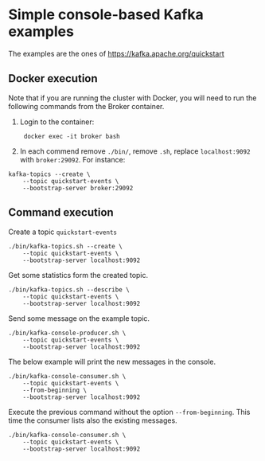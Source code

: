 # Simple console-based Kafka examples

The examples are the ones of https://kafka.apache.org/quickstart 

## Docker execution
Note that if you are running the cluster with Docker, you will need to run the following commands from the Broker container.

1. Login to the container:

		docker exec -it broker bash

2. In each commend remove `./bin/`, remove `.sh`, replace `localhost:9092` with `broker:29092`. For instance:

```
kafka-topics --create \
	--topic quickstart-events \
	--bootstrap-server broker:29092
```


## Command execution

Create a topic `quickstart-events`

```
./bin/kafka-topics.sh --create \
	--topic quickstart-events \
	--bootstrap-server localhost:9092
```

Get some statistics form the created topic.

```
./bin/kafka-topics.sh --describe \
	--topic quickstart-events \
	--bootstrap-server localhost:9092
```

Send some message on the example topic.

```
./bin/kafka-console-producer.sh \
	--topic quickstart-events \
	--bootstrap-server localhost:9092
```

The below example will print the new messages in the console.

```
./bin/kafka-console-consumer.sh \
	--topic quickstart-events \
	--from-beginning \
	--bootstrap-server localhost:9092
```

Execute the previous command without the option `--from-beginning`. This time the consumer lists also the existing messages.

```
./bin/kafka-console-consumer.sh \
	--topic quickstart-events \
	--bootstrap-server localhost:9092
```

